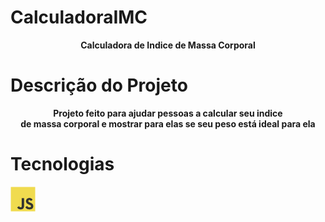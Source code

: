 # CalculadoraIMC
<p align="center"><strong>Calculadora de Indice de Massa Corporal</strong></p>

# Descrição do Projeto
<p align="center"><strong> Projeto feito para ajudar pessoas a calcular seu indice <br> 
de massa corporal e mostrar para elas se seu peso está ideal para ela </strong></p>

# Tecnologias 
<a href="https://developer.mozilla.org/en-US/docs/Web/JavaScript" target="_blank" rel="noreferrer"> <img src="https://raw.githubusercontent.com/devicons/devicon/master/icons/javascript/javascript-original.svg" alt="javascript" width="40" height="40"/> 
